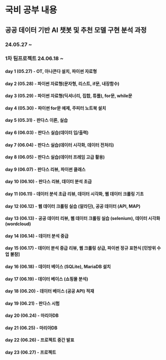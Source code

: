 # 국비 공부 내용
## 공공 데이터 기반 AI 챗봇 및 추천 모델 구현 분석 과정
### 24.05.27 ~ 

### 1차 팀프로젝트 24.06.18 ~

#### day 1 (05.27) - OT, 아나콘다 설치, 파이썬 자료형

#### day 2 (05.28) - 파이썬 자료형(문자형, 리스트, if문, 내장함수)

#### day 3 (05.29) - 파이썬 자료형(딕셔너리, 집합, 튜플), for문, while문

#### day 4 (05.30) - 파이썬 for문 예제, 주피터 노트북 설치

#### day 5 (05.31) - 판다스 이론, 실습

#### day 6 (06.03) - 판다스 실습(데이터 입/출력)

#### day 7 (06.04) - 판다스 실습(데이터 시각화, 데이터 전처리)

#### day 8 (06.05) - 판다스 실습(데이터 프레임 고급 활용)

#### day 9 (06.07) - 판다스 리뷰, 파이썬 클래스

#### day 10 (06.10) - 판다스 리뷰, 데이터 분석 초급

#### day 11 (06.11) - 데이터 분석 초급 리뷰, 데이터 시각화, 웹 데이터 크롤링 기초

#### day 12 (06.12) - 웹 데이터 크롤링 실습 (알라딘), 공공 데이터 (API, MAP)

#### day 13 (06.13) - 공공 데이터 리뷰, 웹 데이터 크롤링 실습 (selenium), 데이터 시각화 (wordcloud)

#### day 14 (06.14) - 데이터 분석 중급

#### day 15 (06.17) - 데이터 분석 중급 리뷰, 웹 크롤링 상급, 파이썬 정규 표현식 [민방위 수업 불참]

#### day 16 (06.18) - 데이터 베이스 (SQLite), MariaDB 설치

#### day 17 (06.19) - 데이터 베이스 (쇼핑몰 분석)

#### day 18 (06.20) - 데이터 베이스 (공공 API) 적재

#### day 19 (06.21) - 판다스 시험

#### day 20 (06.24) - 마리아DB

#### day 21 (06.25) - 마리아DB

#### day 22 (06.26) - 프로젝트 중간 발표

#### day 23 (06.27) - 프로젝트
